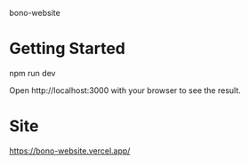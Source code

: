 bono-website

# Getting Started

npm run dev

Open http://localhost:3000 with your browser to see the result.

# Site

https://bono-website.vercel.app/
